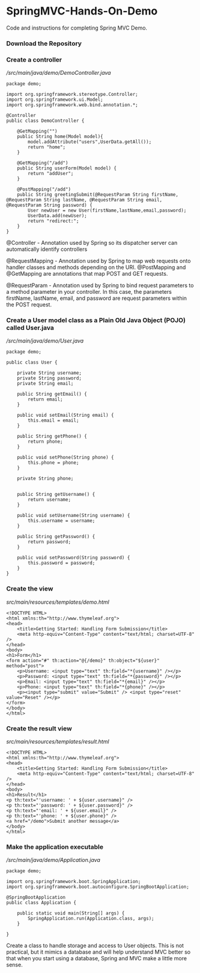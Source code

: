 # SpringMVC-Hands-On-Demo
Code and instructions for completing Spring MVC Demo.

### Download the Repository

### Create a controller

*/src/main/java/demo/DemoController.java*

```
package demo;

import org.springframework.stereotype.Controller;
import org.springframework.ui.Model;
import org.springframework.web.bind.annotation.*;

@Controller
public class DemoController {

    @GetMapping("")
    public String home(Model model){
        model.addAttribute("users",UserData.getAll());
        return "home";
    }

    @GetMapping("/add")
    public String userForm(Model model) {
        return "addUser";
    }

    @PostMapping("/add")
    public String greetingSubmit(@RequestParam String firstName, @RequestParam String lastName, @RequestParam String email, @RequestParam String password) {
        User newUser = new User(firstName,lastName,email,password);
        UserData.add(newUser);
        return "redirect:";
    }
}
```
@Controller - Annotation used by Spring so its dispatcher server can automatically identify controllers

@RequestMapping - Annotation used by Spring to map web requests onto handler classes and methods depending on the URI. @PostMapping and @GetMapping are annotations that map POST and GET requests.

@RequestParam - Annotation used by Spring to bind request parameters to a method parameter in your controller. In this case, the parameters firstName, lastName, email, and password are request parameters within the POST request. 

### Create a User model class as a Plain Old Java Object (POJO) called User.java

*/src/main/java/demo/User.java*


```
package demo;

public class User {

    private String username;
    private String password;
    private String email;

    public String getEmail() {
        return email;
    }

    public void setEmail(String email) {
        this.email = email;
    }

    public String getPhone() {
        return phone;
    }

    public void setPhone(String phone) {
        this.phone = phone;
    }

    private String phone;


    public String getUsername() {
        return username;
    }

    public void setUsername(String username) {
        this.username = username;
    }

    public String getPassword() {
        return password;
    }

    public void setPassword(String password) {
        this.password = password;
    }
}
```

### Create the view

*src/main/resources/templates/demo.html*

```
<!DOCTYPE HTML>
<html xmlns:th="http://www.thymeleaf.org">
<head>
    <title>Getting Started: Handling Form Submission</title>
    <meta http-equiv="Content-Type" content="text/html; charset=UTF-8" />
</head>
<body>
<h1>Form</h1>
<form action="#" th:action="@{/demo}" th:object="${user}" method="post">
    <p>Username: <input type="text" th:field="*{username}" /></p>
    <p>Password: <input type="text" th:field="*{password}" /></p>
    <p>Email: <input type="text" th:field="*{email}" /></p>
    <p>Phone: <input type="text" th:field="*{phone}" /></p>
    <p><input type="submit" value="Submit" /> <input type="reset" value="Reset" /></p>
</form>
</body>
</html>
```

### Create the result view

*src/main/resources/templates/result.html*

```
<!DOCTYPE HTML>
<html xmlns:th="http://www.thymeleaf.org">
<head>
    <title>Getting Started: Handling Form Submission</title>
    <meta http-equiv="Content-Type" content="text/html; charset=UTF-8" />
</head>
<body>
<h1>Result</h1>
<p th:text="'username: ' + ${user.username}" />
<p th:text="'password: ' + ${user.password}" />
<p th:text="'email: ' + ${user.email}" />
<p th:text="'phone: ' + ${user.phone}" />
<a href="/demo">Submit another message</a>
</body>
</html>
```

### Make the application executable

*/src/main/java/demo/Application.java*


```
package demo;

import org.springframework.boot.SpringApplication;
import org.springframework.boot.autoconfigure.SpringBootApplication;

@SpringBootApplication
public class Application {

    public static void main(String[] args) {
        SpringApplication.run(Application.class, args);
    }

}
```

Create a class to handle storage and access to User objects. This is not practical, but it mimics a database and will help understand MVC better so that when you start using a database, Spring and MVC make a little more sense.
